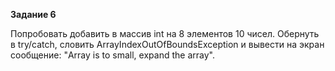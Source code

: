 **Задание 6**

Попробовать добавить в массив int на 8 элементов 10
чисел. Обернуть в try/catch, словить
ArrayIndexOutOfBoundsException и вывести на экран
сообщение: "Array is to small, expand the array".